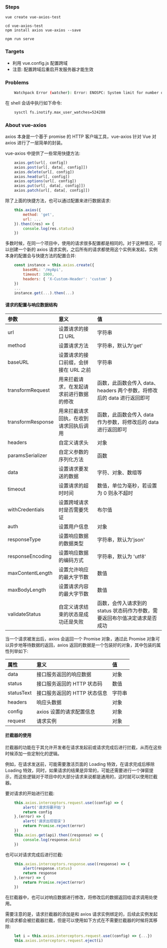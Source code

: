 
### Steps

```
vue create vue-axios-test
```

```
cd vue-axios-test
npm install axios vue-axios --save
```

```
npm run serve
```

### Targets

- 利用 vue.config.js 配置跨域
- 注意: 配置跨域后重启开发服务器才能生效

### Problems

```sh
    Watchpack Error (watcher): Error: ENOSPC: System limit for number of file watchers reached,
```

在 shell 会话中执行如下命令:
```sh
    sysctl fs.inotify.max_user_watches=524288
```

### About vue-axios

axios 本身是一个基于 promise 的 HTTP 客户端工具，vue-axios 针对 Vue 对 axios 进行了一层简单的封装。

vue-axios 中提供了一些常用快捷方法:
```js
    axios.get(url[, config])
    axios.post(url[, data[, config]])
    axios.delete(url[, config])
    axios.head(url[, config])
    axios.options(url[, config])
    axios.put(url[, data[, config]])
    axios.patch(url[, data[, config]])
```

除了上面的快捷方法，也可以通过配置来进行数据请求:
```js
    this.axios({
        method: 'get',
        url: ...
    }).then((res) => {
        console.log(res.status)
    })
```

多数时候，在同一个项目中，使用的请求很多配置都是相同的。对于这种情况，可以创建一个新的 axios 请求实例，之后所有的请求都使用这个实例来发起，实例本身的配置会与快捷方法的配置合并:
```js
    const instance = this.axios.create({
        baseURL: '/myApi',
        timeout: 1000,
        headers: { 'X-Custom-Header': 'custom' }
    })
    ...
    instance.get(...).then(...)
```

#### 请求的配置与响应数据结构

| 参数 | 意义 | 值 |
|:----|:-----|:---|
| url | 设置请求的接口 URL | 字符串 |
| method | 设置请求方法 | 字符串，默认为'get' |
| baseURL | 设置请求的接口前缀，会拼接在 URL 之前 | 字符串 |
| transformRequest | 用来拦截请求，在发起请求前进行数据的修改 | 函数，此函数会传入 data、headers 两个参数，将修改后的 data 进行返回即可 |
| transformResponse | 用来拦截请求回执，在收到请求回执后调用 | 函数，此函数会传入 data 作为参数，将修改后的 data 进行返回即可 |
| headers | 自定义请求头 | 对象 |
| paramsSerializer | 自定义参数的序列化方法 | 函数 |
| data | 设置请求要发送的数据 | 字符、对象、数组等 |
| timeout | 设置请求的超时时间 | 数值，单位为毫秒，若设置为 0 则永不超时 |
| withCredentials | 设置跨域请求时是否需要凭证 | 布尔值 |
| auth | 设置用户信息 | 对象 |
| responseType | 设置响应数据的数据类型 | 字符串，默认为'json' |
| responseEncoding | 设置响应数据的编码方式 | 字符串，默认为 'utf8' |
| maxContentLength | 设置允许响应的最大字节数 | 数值 |
| maxBodyLength | 设置请求内容的最大字节数 | 数值 |
| validateStatus | 自定义请求结束的状态是成功还是失败 | 函数，会传入请求到的 status 状态码作为参数，需要返回布尔值决定请求是否成功 |

当一个请求被发出后，axios 会返回一个 Promise 对象，通过此 Promise 对象可以异步地等待数据的返回，axios 返回的数据是一个包装好的对象，其中包装的属性列举如下:

| 属性 | 意义 | 值 |
|:----|:-----|:---|
| data | 接口服务返回的响应数据 | 对象 |
| status | 接口服务返回的 HTTP 状态码 | 数值 |
| statusText | 接口服务返回的 HTTP 状态信息 | 字符串 |
| headers | 响应头数据 | 对象 |
| config | axios 设置的请求配置信息 | 对象 |
| request | 请求实例 | 对象 |

#### 拦截器的使用

拦截器的功能在于其允许开发者在请求发起前或请求完成后进行拦截，从而在这些时候添加一些定制化的逻辑。

例如，在请求发送前，可能需要激活页面的 Loading 特效，在请求完成后移除 Loading 特效，同时，如果请求的结果是异常的，可能还需要进行一个弹窗提示，而这些逻辑对于项目中的大部分请求来说都是通用的，这时就可以使用拦截器。

要对请求的开始进行拦截:
```js
    this.axios.interceptors.request.use((config) => {
        alert('请求将要开始')
        return config
    },(error) => {
        alert('请求出现错误')
        return Promise.reject(error)
    })
    this.axios.get(api).then((response) => {
        console.log(response.data)
    })
```

也可以对请求完成后进行拦截:
```js
    this.axios.interceptors.response.use((response) => {
        alert(response.status)
        return response
    },(error) => {
        return Promise.reject(error)
    })
```
在拦截器中，也可以对响应数据进行修改，将修改后的数据返回给请求调用处使用。

需要注意的是，请求拦截器的添加是和 axios 请求实例绑定的，后续此实例发起的请求都会被拦截器拦截，但是可以使用如下方式在不需要拦截器的时候将其移除:
```js
    let i = this.axios.interceptors.request.use((config) => {...})
    this.axios.interceptors.request.eject(i)
```
